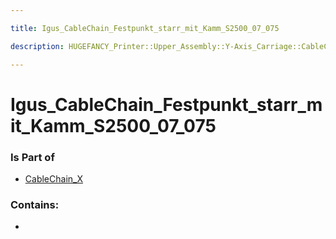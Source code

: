 ```yaml
---

title: Igus_CableChain_Festpunkt_starr_mit_Kamm_S2500_07_075

description: HUGEFANCY_Printer::Upper_Assembly::Y-Axis_Carriage::CableChain_X::Igus_CableChain_Festpunkt_starr_mit_Kamm_S2500_07_075

---
```

# Igus_CableChain_Festpunkt_starr_mit_Kamm_S2500_07_075
<script>
    var geoarray = '{"Igus_CableChain_Festpunkt_starr_mit_Kamm_S2500_07_075": {}}';
</script>
<script>
    var basepath = '/assets/HUGEFANCY_Printer/Upper_Assembly/Y-Axis_Carriage/CableChain_X/';
</script>
<link rel="stylesheet" href="/css/container.css">

<div id="container"></div>

<!-- these are the required scripts for the three.js scene -->
<script src="/lib/three.min.js"></script>
<script src="/lib/OrbitControls.js"></script>
<script src="/lib/RectAreaLightUniformsLib.js"></script>
<!-- this is your app's lib file -->
<script src="/lib/triceratops_app.js"></script>
### Is Part of
- [CableChain_X](../CableChain_X)  

### Contains:
- [](./Igus_CableChain_Festpunkt_starr_mit_Kamm_S2500_07_075/)

